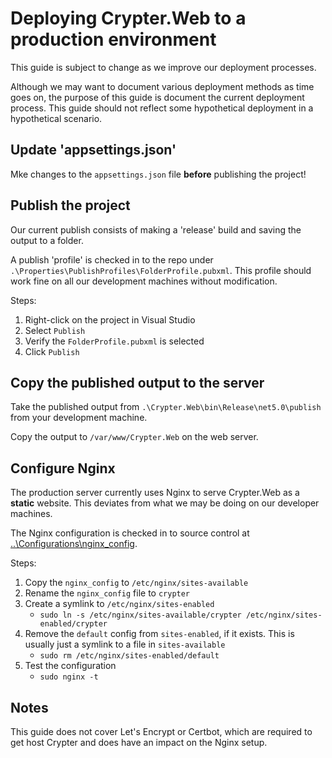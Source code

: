 ﻿# Deploying Crypter.Web to a production environment

This guide is subject to change as we improve our deployment processes.

Although we may want to document various deployment methods as time goes on, the purpose of this guide is document the current deployment process. This guide should not reflect some hypothetical deployment in a hypothetical scenario.

## Update 'appsettings.json'
Mke changes to the `appsettings.json` file **before** publishing the project!

## Publish the project

Our current publish consists of making a 'release' build and saving the output to a folder.

A publish 'profile' is checked in to the repo under `.\Properties\PublishProfiles\FolderProfile.pubxml`. This profile should work fine on all our development machines without modification.

Steps:

1. Right-click on the project in Visual Studio
2. Select `Publish`
3. Verify the `FolderProfile.pubxml` is selected
4. Click `Publish`

## Copy the published output to the server

Take the published output from `.\Crypter.Web\bin\Release\net5.0\publish` from your development machine.

Copy the output to `/var/www/Crypter.Web` on the web server.

## Configure Nginx

The production server currently uses Nginx to serve Crypter.Web as a **static** website. This deviates from what we may be doing on our developer machines.

The Nginx configuration is checked in to source control at [..\Configurations\nginx_config](..\Configurations\nginx_config).

Steps:

1. Copy the `nginx_config` to `/etc/nginx/sites-available`
2. Rename the `nginx_config` file to `crypter`
3. Create a symlink to `/etc/nginx/sites-enabled`
   * `sudo ln -s /etc/nginx/sites-available/crypter /etc/nginx/sites-enabled/crypter`
4. Remove the `default` config from `sites-enabled`, if it exists. This is usually just a symlink to a file in `sites-available`
   * `sudo rm /etc/nginx/sites-enabled/default`
5. Test the configuration
   * `sudo nginx -t`

## Notes

This guide does not cover Let's Encrypt or Certbot, which are required to get host Crypter and does have an impact on the Nginx setup.
